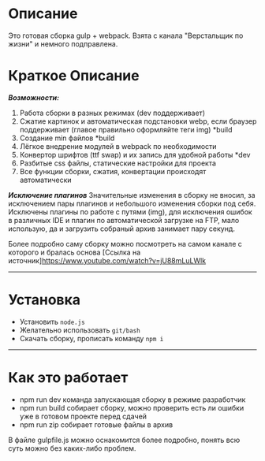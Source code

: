 # Описание

Это готовая сборка gulp + webpack.
Взята с канала "Верстальщик по жизни" и немного подправлена.

# Краткое Описание

___Возможности:___
1. Работа сборки в разных режимах (dev поддерживает)
2. Сжатие картинок и автоматическая подстановки webp, если браузер поддерживает (главое правильно оформляйте теги img) *build
3. Создание min файлов *build
4. Лёгкое внедрение модулей в webpack по необходимости
5. Конвертор шрифтов (ttf swap) и их запись для удобной работы *dev
6. Разбитые css файлы, статические настройки для проекта
7. Все функции сборки, сжатия, конвертации происходят автоматически

___Исключение плагинов___
Значительные изменения в сборку не вносил, за исключением пары плагинов и небольшого изменения сборки под себя.
Исключены плагины по работе с путями (img), для исключения ошибок в различных IDE и плагин по автоматической загрузке на FTP, мало использую, да и загрузить собраный архив занимает пару секунд.

Более подробно саму сборку можно посмотреть на самом канале с которого и бралась основа [Ссылка на источник]https://www.youtube.com/watch?v=jU88mLuLWlk
___
# Установка 

* Установить `node.js` 
* Желательно использовать `git/bash`
* Скачать сборку, прописать команду `npm i`

___

# Как это работает
 
* npm run dev команда запускающая сборку в режиме разработчик
* npm run build собирает сборку, можно проверить есть ли ошибки уже в готовом проекте перед сдачей
* npm run zip собирает готовые файлы в архив

В файле gulpfile.js можно оснакомится более подробно, понять всю суть можно без каких-либо проблем.
